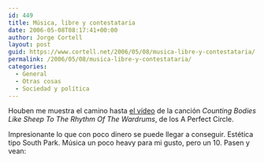 ```yaml
---
id: 449
title: Música, libre y contestataria
date: 2006-05-08T08:17:41+00:00
author: Jorge Cortell
layout: post
guid: https://www.cortell.net/2006/05/08/musica-libre-y-contestataria/
permalink: /2006/05/08/musica-libre-y-contestataria/
categories:
  - General
  - Otras cosas
  - Sociedad y polí­tica
---
```

Houben me muestra el camino hasta [el ví­deo](https://www.youtube.com/watch?v=_bUz4Rjs77A&search=counting%20bodies%20like%20sheep) de la canción _Counting Bodies Like Sheep To The Rhythm Of The Wardrums_, de los A Perfect Circle.

Impresionante lo que con poco dinero se puede llegar a conseguir. Estética tipo South Park. Música un poco heavy para mi gusto, pero un 10. Pasen y vean: